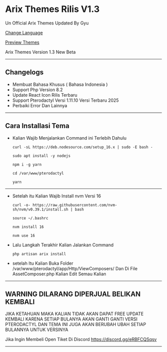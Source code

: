 # Arix Themes Rilis V1.3
Un Official Arix Themes Updated By Gyu

[Change Language](https://github.com/withfabian/arix-themes/blob/main/english.md)

[Preview Themes](https://github.com/withfabian/arix-themes/blob/main/preview.md)

Arix Themes Version 1.3 New Beta

---

## Changelogs
  - Membuat Bahasa Khusus ( Bahasa Indonesia )
  - Support Php Version 8.2
  - Update React Icon Rilis Terbaru
  - Support Pterodactyl Versi 1.11.10 Versi Terbaru 2025
  - Perbaiki Error Dan Lainnya

---

## Cara Installasi Tema

  - Kalian Wajib Menjalankan Command ini Terlebih Dahulu
    ```
    curl -sL https://deb.nodesource.com/setup_16.x | sudo -E bash -
    ```
    ```
    sudo apt install -y nodejs
    ```
    ```
    npm i -g yarn
    ```
    ```
    cd /var/www/pterodactyl
    ```
    ```
    yarn
    ```
---
  - Setelah itu Kalian Wajib Install nvm Versi 16
    ```
    curl -o- https://raw.githubusercontent.com/nvm-sh/nvm/v0.39.1/install.sh | bash
    ```
    ```
    source ~/.bashrc
    ```
    ```
    nvm install 16
    ```
    ```
    nvm use 16
    ```
  - Lalu Langkah Terakhir Kalian Jalankan Command
    ```
    php artisan arix install
    ```
  - setelah Itu Kalian Buka Folder /var/www/pterodactyl/app/Http/ViewComposers/ Dan Di File AssetComposer.php Kalian Edit Semau Kalian

---

## WARNING DILARANG DIPERJUAL BELIKAN KEMBALI
JIKA KETAHUAN MAKA KALIAN TIDAK AKAN DAPAT FREE UPDATE KEMBALI KARENA SETIAP BULANYA AKAN GANTI GANTI VERSI PTERODACTYL DAN TEMA INI JUGA AKAN BERUBAH UBAH SETIAP BULANNYA UNTUK VERSINYA



Jika Ingin Membeli Open Tiket Di Discord https://discord.gg/eRBFCQSqsv



---
